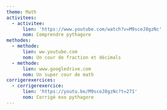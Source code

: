 ```yaml
---
theme: Math
activitees:
  - activitee:
      lien: 'https://www.youtube.com/watch?v=M9sceJ8gzNc'
      nom: Comprendre pythagore
methodes:
  - methode:
      lien: ww.youtube.com
      nom: Un cour de fraction et décimals
  - methode:
      lien: www.googledrive.com
      nom: Un super cour de math
corrigerexercices:
  - corrigerexercice:
      lien: 'https://youtu.be/M9sceJ8gzNc?t=271'
      nom: Corrigé exo pythagore
---
```


